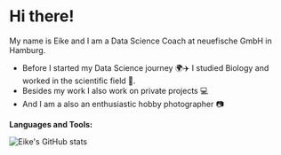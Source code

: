 # Hi there!

My name is Eike and I am a Data Science Coach at neuefische GmbH in Hamburg.

- Before I started my Data Science journey :earth_africa::airplane: I studied Biology and worked in the scientific field :microscope:.
- Besides my work I also work on private projects :computer:
- And I am a also an enthusiastic hobby photographer :camera:



**Languages and Tools:**  



![Eike's GitHub stats](https://github-readme-stats.vercel.app/api?username=rogall-e&count_private=true&show_icons=true&theme=tokyonight)


